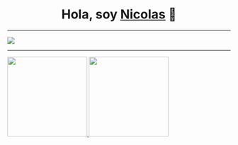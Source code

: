 <div align="center">
<h1 align="center">Hola, soy <a href="https://aristi.dev">Nicolas</a> 👋</h1>
</div>
<hr>
<img src="https://i.imgur.com/LyS6HVT.jpeg">
<p align="center">
<hr>
<a href="https://github.com/NicolasAgustinRame">
  <img height="180em" src="https://github-readme-stats-eight-theta.vercel.app/api?username=NicolasAgustinRame&show_icons=true&theme=algolia&include_all_commits=true&count_private=true"/>
  <img height="180em" src="https://github-readme-stats-eight-theta.vercel.app/api/top-langs/?username=NicolasAgustinRame&layout=compact&langs_count=8&theme=algolia"/>
</a>
</p>
